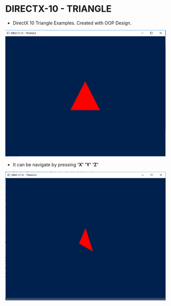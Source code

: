 # DIRECTX-10 - TRIANGLE
* DirectX 10 Triangle Examples.
Created with OOP Design.

![Triangle](..//images//triangle.png)

* It can be navigate by pressing __'X'__ __'Y'__ __'Z'__

![Navigate](..//images//triangle-nav-.png)

